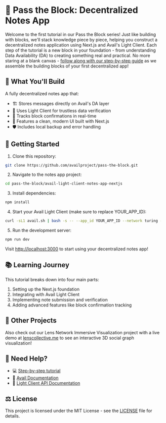 # 🧊 Pass the Block: Decentralized Notes App

Welcome to the first tutorial in our Pass the Block series! Just like building with blocks, we'll stack knowledge piece by piece, helping you construct a decentralized notes application using Next.js and Avail's Light Client. Each step of the tutorial is a new block in your foundation - from understanding Data Availability (DA) to creating something real and practical. No more staring at a blank canvas - [follow along with our step-by-step guide](https://blog.availproject.org/building-a-simple-next-js-app-with-avail-light-client) as we assemble the building blocks of your first decentralized app!

## 📝 What You'll Build

A fully decentralized notes app that:
- 🏗️ Stores messages directly on Avail's DA layer
- 🔗 Uses Light Client for trustless data verification
- 📡 Tracks block confirmations in real-time
- 🎨 Features a clean, modern UI built with Next.js
- 🛡️ Includes local backup and error handling

## 🌟 Getting Started

1. Clone this repository:
```bash
git clone https://github.com/availproject/pass-the-block.git
```

2. Navigate to the notes app project:
```bash
cd pass-the-block/avail-light-client-notes-app-nextjs
```

3. Install dependencies:
```bash
npm install
```

4. Start your Avail Light Client (make sure to replace YOUR_APP_ID):
```bash
curl -sL1 avail.sh | bash -s -- --app_id YOUR_APP_ID --network turing --identity PATH_TO_YOUR_IDENTITY_TOML/identity.toml
```

5. Run the development server:
```bash
npm run dev
```

Visit [http://localhost:3000](http://localhost:3000) to start using your decentralized notes app!

## 📚 Learning Journey

This tutorial breaks down into four main parts:
1. Setting up the Next.js foundation
2. Integrating with Avail Light Client
3. Implementing note submission and verification
4. Adding advanced features like block confirmation tracking

## 🔗 Other Projects

Also check out our Lens Network Immersive Visualization project with a live demo at [lenscollective.me](https://lenscollective.me) to see an interactive 3D social graph visualization!

## 🤝 Need Help?

- 💻 [Step-by-step tutorial](https://blog.availproject.org/building-a-simple-next-js-app-with-avail-light-client)
- 📖 [Avail Documentation](https://docs.availproject.org)
- 🔧 [Light Client API Documentation](https://docs.availproject.org/api-reference/avail-lc-api)

## ⚖️ License

This project is licensed under the MIT License - see the [LICENSE](../../LICENSE) file for details.
